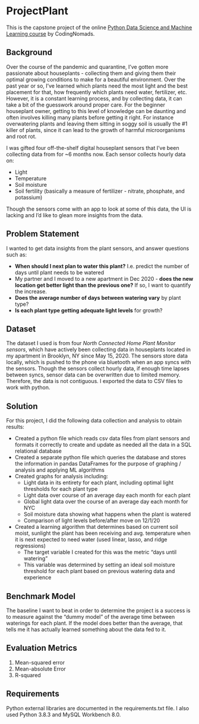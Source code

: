 # ProjectPlant
This is the capstone project of the online [Python Data Science and Machine Learning course](https://codingnomads.co/courses/data-science-machine-learning-course?portfolioCats=3) by CodingNomads.

## Background
Over the course of the pandemic and quarantine, I’ve gotten more passionate about houseplants - collecting them and giving them their optimal growing conditions to make for a beautiful environment. Over the past year or so, I’ve learned which plants need the most light and the best placement for that, how frequently which plants need water, fertilizer, etc. However, it is a constant learning process, and by collecting data, it can take a bit of the guesswork around proper care. For the beginner houseplant owner, getting to this level of knowledge can be daunting and often involves killing many plants before getting it right. For instance overwatering plants and leaving them sitting in soggy soil is usually the #1 killer of plants, since it can lead to the growth of harmful microorganisms and root rot.

I was gifted four off-the-shelf digital houseplant sensors that I’ve been collecting data from for ~6 months now. Each sensor collects hourly data on:
- Light
- Temperature
- Soil moisture
- Soil fertility (basically a measure of fertilizer - nitrate, phosphate, and potassium)

Though the sensors come with an app to look at some of this data, the UI is lacking and I’d like to glean more insights from the data. 

## Problem Statement
I wanted to get data insights from the plant sensors, and answer questions such as:
- **When should I next plan to water this plant?** I.e. predict the number of days until plant needs to be watered
- My partner and I  moved to a new apartment in Dec 2020 - **does the new location get better light than the previous one?** If so, I want to quantify the increase.
- **Does the average number of days between watering vary** by plant type?
- **Is each plant type getting adequate light levels** for growth?


## Dataset
The dataset I used is from four *North Connected Home Plant Monitor sensors*, which have actively been collecting data in houseplants located in my apartment in Brooklyn, NY since May 15, 2020. The sensors store data locally, which is pushed to the phone via bluetooth when an app syncs with the sensors. Though the sensors collect hourly data, if enough time lapses between syncs, sensor data can be overwritten due to limited memory. Therefore, the data is not contiguous. I exported the data to CSV files to work with python.

## Solution
For this project, I did the following data collection and analysis to obtain results:
- Created a python file which reads csv data files from plant sensors and formats it correctly to create and update as needed all the data in a SQL relational database
- Created a separate python file which queries the database and stores the information in pandas DataFrames for the purpose of graphing / analysis and applying ML algorithms
- Created graphs for analysis including:
  - Light data in its entirety for each plant, including optimal light thresholds for each plant type
  - Light data over course of an average day each month for each plant
  - Global light data over the course of an average day each month for NYC
  - Soil moisture data showing what happens when the plant is watered
  - Comparison of light levels before/after move on 12/1/20
- Created a learning algorithm that determines based on current soil moist, sunlight the plant has been receiving and avg. temperature when it is next expected to need water (used linear, lasso, and ridge regressions)
  - The target variable I created for this was the metric “days until watering”
  - This variable was determined by setting an ideal soil moisture threshold for each plant based on previous watering data and experience


## Benchmark Model
The baseline I want to beat in order to determine the project is a success is to measure against the “dummy model” of the average time between waterings for each plant. If the model does better than the average, that tells me it has actually learned something about the data fed to it.

## Evaluation Metrics
1. Mean-squared error
2. Mean-absolute Error
3. R-squared

## Requirements
Python external libraries are documented in the requirements.txt file. I also used Python 3.8.3 and MySQL Workbench 8.0.

